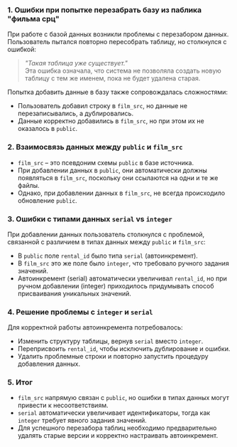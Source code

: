 ### **1. Ошибки при попытке перезабрать базу из паблика "фильма срц"**

При работе с базой данных возникли проблемы с перезабором данных. Пользователь пытался повторно пересобрать таблицу, но столкнулся с ошибкой:

> _"Такая таблица уже существует."_  
> Эта ошибка означала, что система не позволяла создать новую таблицу с тем же именем, пока не будет удалена старая.

Попытка добавить данные в базу также сопровождалась сложностями:

- Пользователь добавил строку в `film_src`, но данные не перезаписывались, а дублировались.
- Данные корректно добавились в `film_src`, но при этом их не оказалось в `public`.

### **2. Взаимосвязь данных между `public` и `film_src`**

- `film_src` – это псевдоним схемы `public` в базе источника.
- При добавлении данных в `public`, они автоматически должны появляться в `film_src`, поскольку они ссылаются на одни и те же файлы.
- Однако, при добавлении данных в `film_src`, не всегда происходило обновление `public`.

### **3. Ошибки с типами данных `serial` vs `integer`**

При добавлении данных пользователь столкнулся с проблемой, связанной с различием в типах данных между `public` и `film_src`:

- В `public` поле `rental_id` было типа `serial` (автоинкремент).
- В `film_src` это же поле было `integer`, что требовало ручного задания значений.
- Автоинкремент (serial) автоматически увеличивал `rental_id`, но при ручном добавлении (integer) приходилось придумывать способ присваивания уникальных значений.

### **4. Решение проблемы с `integer` и `serial`**

Для корректной работы автоинкремента потребовалось:

- Изменить структуру таблицы, вернув `serial` вместо `integer`.
- Переприсвоить `rental_id`, чтобы исключить дублирование и ошибки.
- Удалить проблемные строки и повторно запустить процедуру добавления данных.

### **5. Итог**

- `film_src` напрямую связан с `public`, но ошибки в типах данных могут привести к несоответствиям.
- `serial` автоматически увеличивает идентификаторы, тогда как `integer` требует явного задания значений.
- Для успешного перезабора таблиц необходимо предварительно удалять старые версии и корректно настраивать автоинкремент.